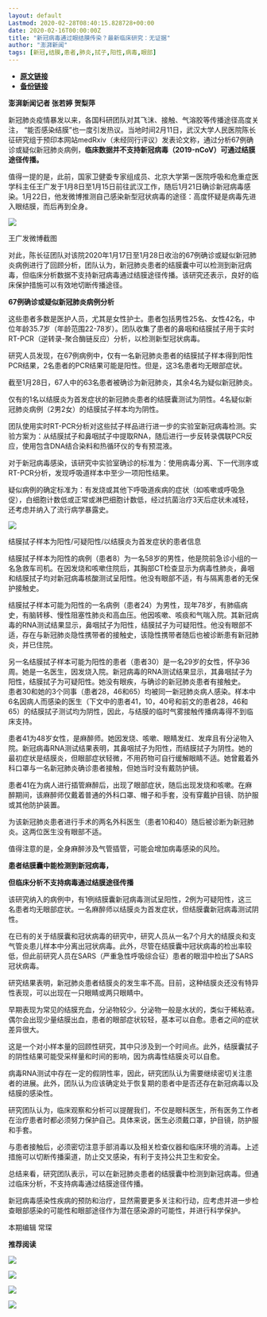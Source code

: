 ```yaml
---
layout: default
Lastmod: 2020-02-28T08:40:15.828728+00:00
date: 2020-02-16T00:00:00Z
title: "新冠病毒通过眼结膜传染？最新临床研究：无证据"
author: "澎湃新闻"
tags: [新冠,结膜,患者,肺炎,拭子,阳性,病毒,眼部]
---
```


* [**原文链接**](http://mp.weixin.qq.com/s?__biz=MjM5MzI5NTU3MQ==&mid=2651583973&idx=3&sn=25b25760d4cbc681b72217a497de9777&chksm=bd6668598a11e14f4353c483d0fa5115319e95ddef19ca1d3f863b6f8a609650a2fe880e0994#rd)
* [**备份链接**](http://archive.today/h7mxV)


**澎湃新闻记者 张若婷 贺梨萍**

  

新冠肺炎疫情暴发以来，各国科研团队对其飞沫、接触、气溶胶等传播途径高度关注， “能否感染结膜”也一度引发热议。当地时间2月11日，武汉大学人民医院陈长征研究组于预印本网站medRxiv（未经同行评议）发表论文称，通过分析67例确诊或疑似新冠肺炎病例，**临床数据并不支持新冠病毒（2019-nCoV）可通过结膜途径传播。**

  
值得一提的是，此前，国家卫健委专家组成员、北京大学第一医院呼吸和危重症医学科主任王广发于1月8日至1月15日前往武汉工作，随后1月21日确诊新冠病毒感染。1月22日，他发微博推测自己感染新型冠状病毒的途径：高度怀疑是病毒先进入眼结膜，而后再到全身。

  

![](/images/post/0478e67d4cf144f558e73ac7688231fe.jpg)

王广发微博截图

  
对此，陈长征团队对该院2020年1月17日至1月28日收治的67例确诊或疑似新冠肺炎病例进行了回顾分析，团队认为，新冠肺炎患者的结膜囊中可以检测到新冠病毒，但临床分析数据不支持新冠病毒通过结膜途径传播。该研究还表示，良好的临床保护措施可以有效地切断传播途径。

  
**67例确诊或疑似新冠肺炎病例分析**

这些患者多数是医护人员，尤其是女性护士。患者包括男性25名、女性42名，中位年龄35.7岁（年龄范围22-78岁）。团队收集了患者的鼻咽和结膜拭子用于实时RT-PCR（逆转录-聚合酶链反应）分析，以检测新型冠状病毒。

  
研究人员发现，在67例病例中，仅有一名新冠肺炎患者的结膜拭子样本得到阳性PCR结果，2名患者的PCR结果可能是阳性。但是，这3名患者均无眼部症状。

  
截至1月28日，67人中的63名患者被确诊为新冠肺炎，其余4名为疑似新冠肺炎。

  
仅有的1名以结膜炎为首发症状的新冠肺炎患者的结膜囊测试为阴性。4名疑似新冠肺炎病例（2男2女）的结膜拭子样本均为阴性。

  
团队使用实时RT-PCR分析对这些拭子样品进行进一步的实验室新冠病毒检测。实验方案为：从结膜拭子和鼻咽拭子中提取RNA，随后进行一步反转录偶联PCR反应，使用包含DNA结合染料和热循环仪的专有预混液。

  
对于新冠病毒感染，该研究中实验室确诊的标准为：使用病毒分离、下一代测序或RT-PCR分析，发现呼吸道样本中至少一项阳性结果。

  
疑似病例的确定标准为：有发烧或其他下呼吸道疾病的症状（如咳嗽或呼吸急促），白细胞计数低或正常或淋巴细胞计数低，经过抗菌治疗3天后症状未减轻，还考虑并纳入了流行病学暴露史。  

  

![](/images/post/d57a40586ffa0b25ae1c3708ea11b599.jpg)

结膜拭子样本为阳性/可疑阳性/以结膜炎为首发症状的患者信息

  
结膜拭子样本为阳性的病例（患者8）为一名58岁的男性，他是院前急诊小组的一名急救车司机。在因发烧和咳嗽住院后，其胸部CT检查显示为病毒性肺炎，鼻咽和结膜拭子均对新冠病毒核酸测试呈阳性。他没有眼部不适，有与隔离患者的无保护接触史。

  
结膜拭子样本可能为阳性的一名病例（患者24）为男性，现年78岁，有肺癌病史，有脑转移、慢性阻塞性肺炎和高血压。他因咳嗽、咳痰和气喘入院。其新冠病毒的RNA测试结果显示，鼻咽拭子为阳性，结膜拭子为可疑阳性。他没有眼部不适，存在与新冠肺炎隐性携带者的接触史，该隐性携带者随后也被诊断患有新冠肺炎，并已住院。

  
另一名结膜拭子样本可能为阳性的患者（患者30）是一名29岁的女性，怀孕36周。她是一名医生，因发烧入院。新冠病毒的RNA测试结果显示，其鼻咽拭子为阳性，结膜拭子为可疑阳性。她没有眼疾，与确诊的新冠肺炎患者有接触史。  
患者30和她的3个同事（患者28，46和65）均被同一新冠肺炎病人感染。样本中6名因病人而感染的医生（下文中的患者41，10，40号和前文的患者28，46和65）的结膜拭子测试均为阴性，因此，与结膜的临时气雾接触传播病毒得不到临床支持。

  
患者41为48岁女性，是麻醉师。她因发烧、咳嗽、眼睛发红、发痒且有分泌物入院。新冠病毒RNA测试结果表明，其鼻咽拭子为阳性，而结膜拭子为阴性。她的最初症状是结膜炎，但眼部症状轻微，不用药物可自行缓解眼睛不适。她曾戴着外科口罩与一名新冠肺炎确诊患者接触，但她当时没有戴防护镜。

  
患者41在为病人进行插管麻醉后，出现了眼部症状，随后出现发烧和咳嗽。在麻醉期间，该麻醉师仅戴着普通的外科口罩、帽子和手套，没有穿戴护目镜、防护服或其他防护装置。

  
为该新冠肺炎患者进行手术的两名外科医生（患者10和40）随后被诊断为新冠肺炎。这两位医生没有眼部不适。

  
值得注意的是，全身麻醉涉及气管插管，可能会增加病毒感染的风险。

  
**患者结膜囊中能检测到新冠病毒，**

**但临床分析不支持病毒通过结膜途径传播**

该研究纳入的病例中，有1例结膜囊新冠病毒测试呈阳性，2例为可疑阳性，这三名患者均无眼部症状。一名麻醉师以结膜炎为首发症状，但结膜囊新冠病毒测试阴性。

  
在已有的关于结膜囊和冠状病毒的研究中，研究人员从一名7个月大的结膜炎和支气管炎患儿样本中分离出冠状病毒。此外，尽管在结膜囊中冠状病毒的检出率较低，但此前研究人员在SARS（严重急性呼吸综合征）患者的眼泪中检出了SARS冠状病毒。

  
研究结果表明，新冠肺炎患者结膜炎的发生率不高。目前，这种结膜炎还没有特异性表现，可以出现在一只眼睛或两只眼睛中。

  
早期表现为常见的结膜充血，分泌物较少。分泌物一般是水状的，类似于稀粘液。偶尔会出现少量结膜出血，患者的眼部症状较轻，基本可以自愈。患者之间的症状差异很大。

  
这是一个对小样本量的回顾性研究，其中只涉及到一个时间点。此外，结膜囊拭子的阴性结果可能受采样量和时间的影响，因为病毒性结膜炎可以自愈。

  
病毒RNA测试中存在一定的假阴性率，因此，研究团队认为需要继续密切关注患者的进展。此外，团队认为应该确定处于恢复期的患者中是否还存在新冠病毒以及结膜的感染性。

  
研究团队认为，临床观察和分析可以提醒我们，不仅是眼科医生，所有医务工作者在治疗患者时都必须努力保护自己。具体来说，医生必须戴口罩，护目镜，防护服和手套。

  
与患者接触后，必须密切注意手部消毒以及相关检查仪器和临床环境的消毒。上述措施可以切断传播渠道，防止交叉感染，有利于支持公共卫生和安全。

  
总结来看，研究团队表示，可以在新冠肺炎患者的结膜囊中检测到新冠病毒。但通过临床分析，不支持病毒通过结膜途径传播。

  
新冠病毒感染性疾病的预防和治疗，显然需要更多关注和行动，应考虑并进一步检查眼部感染的可能性和眼部途径作为潜在感染源的可能性，并进行科学保护。

  

  

本期编辑 常琛  

  

**推荐阅读**

  

[![](/images/post/d9b2979523c085a8e87ed5b7376db19d.jpg)](http://mp.weixin.qq.com/s?__biz=MjM5MzI5NTU3MQ==&mid=2651582994&idx=1&sn=17a647fb138df32092f2e3e8bda9f32c&chksm=bd666fae8a11e6b8de57273e6555d29b3caeab1cc387b3acaa860b49e8cafe52b3a8cb2d37db&scene=21#wechat_redirect)

[![](/images/post/6c8a6322a108bdcfa23942f4ea70d6f8.jpg)](http://mp.weixin.qq.com/s?__biz=MjM5MzI5NTU3MQ==&mid=2651582049&idx=2&sn=d4e0bd334eaf5e0e31378f3c03039b0c&chksm=bd6673dd8a11facb3944ac9acda5c255a363f1e0063d1eb68d0bffd93b036eeb5ec93575ad6e&scene=21#wechat_redirect)

[![](/images/post/65c5c2be42482f1d7439c715bea9218c.jpg)](http://mp.weixin.qq.com/s?__biz=MjM5MzI5NTU3MQ==&mid=2651581366&idx=1&sn=c530e7b9f67d0752b8ba5883493c6cd3&chksm=bd66760a8a11ff1cf31bfd533425b24cbef9f8ce43830f2e5087bd4954d97311adeb3f9e4791&scene=21#wechat_redirect)

![](/images/post/faa036129172f4ba4cb775ad946d1eff.jpg)

